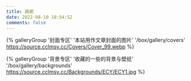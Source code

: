 ```yaml
---
title: 画廊
date: 2022-08-10 18:54:52
comments: false
---
```


<div class="gallery-group-main">

{% galleryGroup '封面专区' '本站用作文章封面的图片' '/box/gallery/covers' https://source.cclmsy.cc/Covers/Cover_99.webp %}

{% galleryGroup '背景专区' '收藏的一些的背景与壁纸' '/box/gallery/backgrounds' https://source.cclmsy.cc/Backgrounds/ECY/ECY1.jpg %}
</div>